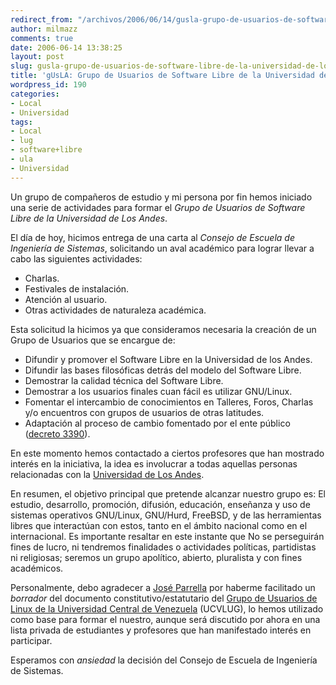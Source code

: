 ```yaml
---
redirect_from: "/archivos/2006/06/14/gusla-grupo-de-usuarios-de-software-libre-de-la-universidad-de-los-andes/"
author: milmazz
comments: true
date: 2006-06-14 13:38:25
layout: post
slug: gusla-grupo-de-usuarios-de-software-libre-de-la-universidad-de-los-andes
title: 'gUsLA: Grupo de Usuarios de Software Libre de la Universidad de Los Andes'
wordpress_id: 190
categories:
- Local
- Universidad
tags:
- Local
- lug
- software+libre
- ula
- Universidad
---
```


Un grupo de compañeros de estudio y mi persona por fin hemos iniciado una serie de actividades para formar el _Grupo de Usuarios de Software Libre de la Universidad de Los Andes_.

El día de hoy, hicimos entrega de una carta al _Consejo de Escuela de Ingeniería de Sistemas_, solicitando un aval académico para lograr llevar a cabo las siguientes actividades:

  * Charlas.
  * Festivales de instalación.
  * Atención al usuario.
  * Otras actividades de naturaleza académica.

Esta solicitud la hicimos ya que consideramos necesaria la creación de un Grupo de Usuarios que se encargue de:

  * Difundir y promover el Software Libre en la Universidad de los Andes.
  * Difundir las bases filosóficas detrás del modelo del Software Libre.
  * Demostrar la calidad técnica del Software Libre.
  * Demostrar a los usuarios finales cuan fácil es utilizar GNU/Linux.
  * Fomentar el intercambio de conocimientos en Talleres, Foros, Charlas y/o encuentros con grupos de usuarios de otras latitudes.
  * Adaptación al proceso de cambio fomentado por el ente público ([decreto 3390](http://www.gobiernoenlinea.ve/docMgr/sharedfiles/Decreto3390.pdf)).

En este momento hemos contactado a ciertos profesores que han mostrado interés en la iniciativa, la idea es involucrar a todas aquellas personas relacionadas con la [Universidad de Los Andes](http://www.ula.ve).

En resumen, el objetivo principal que pretende alcanzar nuestro grupo es: El estudio, desarrollo, promoción, difusión, educación, enseñanza y uso de sistemas operativos GNU/Linux, GNU/Hurd, FreeBSD, y de las herramientas libres que interactúan con estos, tanto en el ámbito nacional como en el internacional. Es importante resaltar en este instante que No se perseguirán fines de lucro, ni tendremos finalidades o actividades políticas, partidistas ni religiosas; seremos un grupo apolítico, abierto, pluralista y con fines académicos.

Personalmente, debo agradecer a [José Parrella](http://www.bureado.com.ve/) por haberme facilitado un _borrador_ del documento constitutivo/estatutario del [Grupo de Usuarios de Linux de la Universidad Central de Venezuela](http://www.ucvlug.info/) (UCVLUG), lo hemos utilizado como base para formar el nuestro, aunque será discutido por ahora en una lista privada de estudiantes y profesores que han manifestado interés en participar.

Esperamos con _ansiedad_ la decisión del Consejo de Escuela de Ingeniería de Sistemas.
